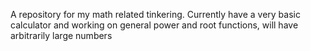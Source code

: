A repository for my math related tinkering. Currently have a very basic calculator and working on general power and root functions, will have arbitrarily large numbers
